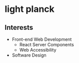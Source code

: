 # light planck

## Interests

- Front-end Web Development
  - React Server Components
  - Web Accessibility
- Software Design
